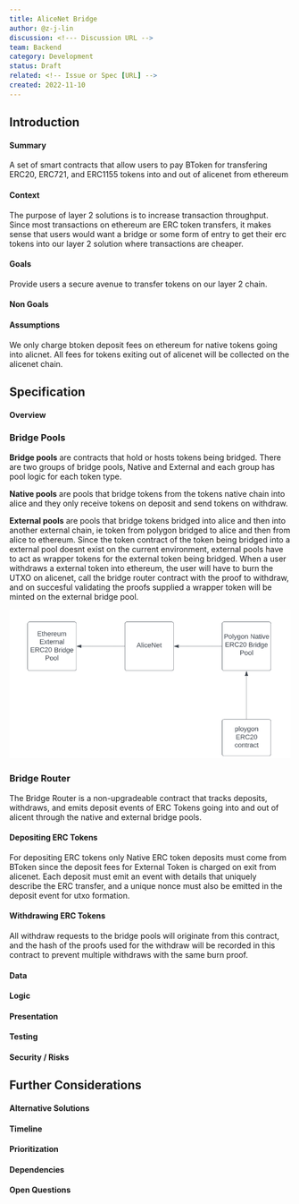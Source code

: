 ```yaml
---
title: AliceNet Bridge
author: @z-j-lin
discussion: <!--- Discussion URL -->
team: Backend
category: Development
status: Draft
related: <!-- Issue or Spec [URL] -->
created: 2022-11-10
---
```


## Introduction

#### Summary

A set of smart contracts that allow users to pay BToken for transfering ERC20, ERC721, and ERC1155 tokens into and out of alicenet from ethereum

#### Context

The purpose of layer 2 solutions is to increase transaction throughput. Since most transactions on ethereum are ERC token transfers, it makes sense that users would want a bridge or some form of entry to get their erc tokens into our layer 2 solution where transactions are cheaper.

#### Goals

Provide users a secure avenue to transfer tokens on our layer 2 chain. 

#### Non Goals

<!--- What is not to be included with this -->

#### Assumptions

We only charge btoken deposit fees on ethereum for native tokens going into alicnet. All fees for tokens exiting out of alicenet will be collected on the alicenet chain.

## Specification

#### Overview

### Bridge Pools

**Bridge pools** are contracts that hold or hosts tokens being bridged. There are two groups of bridge pools, Native and External and each group has pool logic for each token type.

**Native pools** are pools that bridge tokens from the tokens native chain into alice and they only receive tokens on deposit and send tokens on withdraw.

**External pools** are pools that bridge tokens bridged into alice and then into another external chain, ie token from polygon bridged to alice and then from alice to ethereum. Since the token contract of the token being bridged into a external pool doesnt exist on the current environment, external pools have to act as wrapper tokens for the external token being bridged. When a user withdraws a external token into ethereum, the user will have to burn the UTXO on alicenet, call the bridge router contract with the proof to withdraw, and on succesful validating the proofs supplied a wrapper token will be minted on the external bridge pool.

![Native and External Pool Illustration](/images/natveExternalPool.png)

### Bridge Router
The Bridge Router is a non-upgradeable contract that tracks deposits, withdraws, and emits deposit events of ERC Tokens going into and out of alicent through the native and external bridge pools. 
#### Depositing ERC Tokens
For depositing ERC tokens only Native ERC token deposits must come from BToken since the deposit fees for External Token is charged on exit from alicenet. Each deposit must emit an event with details that uniquely describe the ERC transfer, and a unique nonce must also be emitted in the deposit event for utxo formation.

#### Withdrawing ERC Tokens
All withdraw requests to the bridge pools will originate from this contract, and the hash of the proofs used for the withdraw will be recorded in this contract to prevent multiple withdraws with the same burn proof.  
#### Data

<!-- Data Models / Schemas Requirements -->

#### Logic

<!--- APIs / Pseudocode / Flowcharts / Conditions / Limitations -->

#### Presentation

<!--- UI / UX / Wireframes / Mockups / Design -->

#### Testing

<!--- Testing Requirements -->

#### Security / Risks

<!--- Security / Risks Considerations -->

## Further Considerations

#### Alternative Solutions

<!-- Describe alternative solutions or implementations if any exist -->

#### Timeline

<!--- Estimated timeline to complete / list any milestones -->

#### Prioritization

<!--- How this fits into the roadmap -->

#### Dependencies

<!--- Dependencies on other specs -->

#### Open Questions

<!--- Open questions that need to be answered -->
